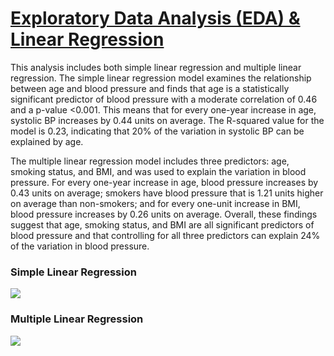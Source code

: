 # [Exploratory Data Analysis (EDA) & Linear Regression](https://github.com/dandersonghub/Exploratory-Data-Analysis/blob/main/EDA_Linear_Regression.ipynb)
This analysis includes both simple linear regression and multiple linear regression. The simple linear regression model examines the relationship between age and blood pressure and finds that age is a statistically significant predictor of blood pressure with a moderate correlation of 0.46 and a p-value <0.001. This means that for every one-year increase in age, systolic BP increases by 0.44 units on average. The R-squared value for the model is 0.23, indicating that 20% of the variation in systolic BP can be explained by age.

The multiple linear regression model includes three predictors: age, smoking status, and BMI, and was used to explain the variation in blood pressure. For every one-year increase in age, blood pressure increases by 0.43 units on average; smokers have blood pressure that is 1.21 units higher on average than non-smokers; and for every one-unit increase in BMI, blood pressure increases by 0.26 units on average. Overall, these findings suggest that age, smoking status, and BMI are all significant predictors of blood pressure and that controlling for all three predictors can explain 24% of the variation in blood pressure.

### Simple Linear Regression
![](https://github.com/dandersonghub/Exploratory-Data-Analysis/blob/main/LR.png)
### Multiple Linear Regression
![](https://github.com/dandersonghub/Exploratory-Data-Analysis/blob/main/MLR.png)
